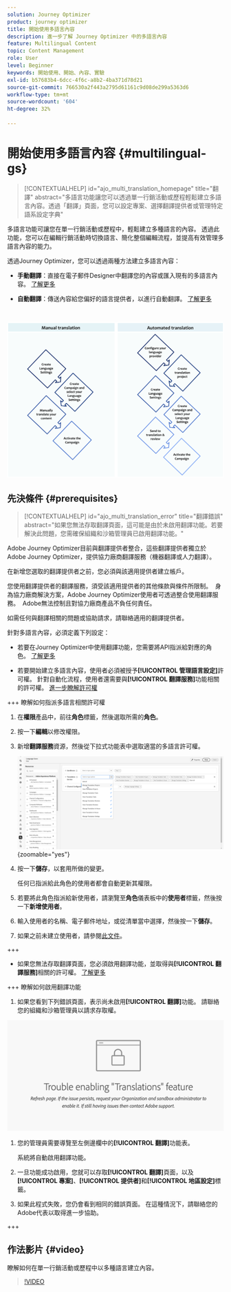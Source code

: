 ```yaml
---
solution: Journey Optimizer
product: journey optimizer
title: 開始使用多語言內容
description: 進一步了解 Journey Optimizer 中的多語言內容
feature: Multilingual Content
topic: Content Management
role: User
level: Beginner
keywords: 開始使用、開始、內容、實驗
exl-id: b57683b4-6dcc-4f6c-a8b2-4ba371d78d21
source-git-commit: 766530a2f443a2795d61161c9d08de299a5363d6
workflow-type: tm+mt
source-wordcount: '604'
ht-degree: 32%

---
```


# 開始使用多語言內容 {#multilingual-gs}

>[!CONTEXTUALHELP]
>id="ajo_multi_translation_homepage"
>title="翻譯"
>abstract="多語言功能讓您可以透過單一行銷活動或歷程輕鬆建立多語言內容。透過「翻譯」頁面，您可以設定專案、選擇翻譯提供者或管理特定語系設定字典"

多語言功能可讓您在單一行銷活動或歷程中，輕鬆建立多種語言的內容。 透過此功能，您可以在編輯行銷活動時切換語言、簡化整個編輯流程，並提高有效管理多語言內容的能力。

透過Journey Optimizer，您可以透過兩種方法建立多語言內容：

* **手動翻譯**：直接在電子郵件Designer中翻譯您的內容或匯入現有的多語言內容。 [了解更多](multilingual-manual.md)

* **自動翻譯**：傳送內容給您偏好的語言提供者，以進行自動翻譯。 [了解更多](multilingual-automated.md)

</br>

![](assets/translation_schema.png)

## 先決條件 {#prerequisites}

>[!CONTEXTUALHELP]
>id="ajo_multi_translation_error"
>title="翻譯錯誤"
>abstract="如果您無法存取翻譯頁面，這可能是由於未啟用翻譯功能。若要解決此問題，您需確保組織和沙箱管理員已啟用翻譯功能。"

Adobe Journey Optimizer目前與翻譯提供者整合，這些翻譯提供者獨立於Adobe Journey Optimizer，提供協力廠商翻譯服務（機器翻譯或人力翻譯）。

在新增您選取的翻譯提供者之前，您必須與該適用提供者建立帳戶。

您使用翻譯提供者的翻譯服務，須受該適用提供者的其他條款與條件所限制。  身為協力廠商解決方案，Adobe Journey Optimizer使用者可透過整合使用翻譯服務。  Adobe無法控制且對協力廠商產品不負任何責任。

如需任何與翻譯相關的問題或協助請求，請聯絡適用的翻譯提供者。

針對多語言內容，必須定義下列設定：

* 若要在Journey Optimizer中使用翻譯功能，您需要將API指派給對應的角色。 [了解更多](https://experienceleague.adobe.com/en/docs/experience-platform/landing/platform-apis/api-authentication#assign-api-to-a-role)

* 若要開始建立多語言內容，使用者必須被授予&#x200B;**[!UICONTROL 管理語言設定]**&#x200B;許可權。 針對自動化流程，使用者還需要與&#x200B;**[!UICONTROL 翻譯服務]**&#x200B;功能相關的許可權。 [進一步瞭解許可權](../administration/permissions.md)

+++ 瞭解如何指派多語言相關許可權

   1. 在&#x200B;**權限**&#x200B;產品中，前往&#x200B;**角色**&#x200B;標籤，然後選取所需的&#x200B;**角色**。

   1. 按一下&#x200B;**編輯**&#x200B;以修改權限。

   1. 新增&#x200B;**翻譯服務**&#x200B;資源，然後從下拉式功能表中選取適當的多語言許可權。

      ![](assets/multilingual-permission.png){zoomable="yes"}

   1. 按一下&#x200B;**儲存**，以套用所做的變更。

      任何已指派給此角色的使用者都會自動更新其權限。

   1. 若要將此角色指派給新使用者，請瀏覽至&#x200B;**角色**&#x200B;儀表板中的&#x200B;**使用者**&#x200B;標籤，然後按一下&#x200B;**新增使用者**。

   1. 輸入使用者的名稱、電子郵件地址，或從清單當中選擇，然後按一下&#x200B;**儲存**。

   1. 如果之前未建立使用者，請參閱[此文件](https://experienceleague.adobe.com/zh-hant/docs/experience-platform/access-control/abac/permissions-ui/users)。

+++

* 如果您無法存取翻譯頁面，您必須啟用翻譯功能，並取得與&#x200B;**[!UICONTROL 翻譯服務]**&#x200B;相關的許可權。 [了解更多](../administration/ootb-permissions.md)

+++ 瞭解如何啟用翻譯功能

   1. 如果您看到下列錯誤頁面，表示尚未啟用&#x200B;**[!UICONTROL 翻譯]**&#x200B;功能。 請聯絡您的組織和沙箱管理員以請求存取權。

  ![](assets/multi-troubleshoot.png)

   1. 您的管理員需要導覽至左側邊欄中的&#x200B;**[!UICONTROL 翻譯]**&#x200B;功能表。

      系統將自動啟用翻譯功能。

   1. 一旦功能成功啟用，您就可以存取&#x200B;**[!UICONTROL 翻譯]**&#x200B;頁面，以及&#x200B;**[!UICONTROL 專案]**、**[!UICONTROL 提供者]**&#x200B;和&#x200B;**[!UICONTROL 地區設定]**&#x200B;標籤。

   1. 如果此程式失敗，您仍會看到相同的錯誤頁面。 在這種情況下，請聯絡您的Adobe代表以取得進一步協助。

+++

## 作法影片 {#video}

瞭解如何在單一行銷活動或歷程中以多種語言建立內容。

>[!VIDEO](https://video.tv.adobe.com/v/3430921/)
